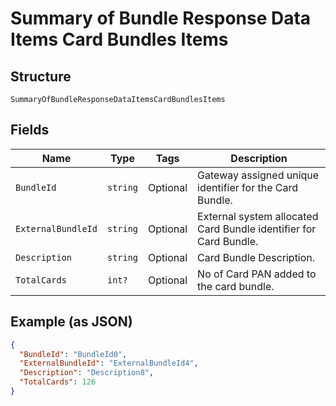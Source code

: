 
# Summary of Bundle Response Data Items Card Bundles Items

## Structure

`SummaryOfBundleResponseDataItemsCardBundlesItems`

## Fields

| Name | Type | Tags | Description |
|  --- | --- | --- | --- |
| `BundleId` | `string` | Optional | Gateway assigned unique identifier for the Card Bundle. |
| `ExternalBundleId` | `string` | Optional | External system allocated Card Bundle identifier for Card Bundle. |
| `Description` | `string` | Optional | Card Bundle Description. |
| `TotalCards` | `int?` | Optional | No of Card PAN added to the card bundle. |

## Example (as JSON)

```json
{
  "BundleId": "BundleId0",
  "ExternalBundleId": "ExternalBundleId4",
  "Description": "Description8",
  "TotalCards": 126
}
```


